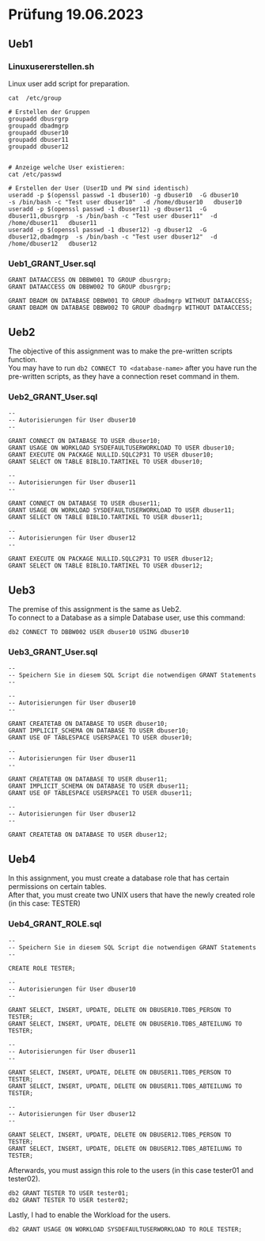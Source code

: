 # Prüfung 19.06.2023

## Ueb1

### Linuxusererstellen.sh
Linux user add script for preparation.  

```
cat  /etc/group

# Erstellen der Gruppen
groupadd dbusrgrp 
groupadd dbadmgrp
groupadd dbuser10
groupadd dbuser11
groupadd dbuser12


# Anzeige welche User existieren:
cat /etc/passwd

# Erstellen der User (UserID und PW sind identisch)
useradd -p $(openssl passwd -1 dbuser10) -g dbuser10  -G dbuser10           -s /bin/bash -c "Test user dbuser10"  -d /home/dbuser10   dbuser10
useradd -p $(openssl passwd -1 dbuser11) -g dbuser11  -G dbuser11,dbusrgrp  -s /bin/bash -c "Test user dbuser11"  -d /home/dbuser11   dbuser11
useradd -p $(openssl passwd -1 dbuser12) -g dbuser12  -G dbuser12,dbadmgrp  -s /bin/bash -c "Test user dbuser12"  -d /home/dbuser12   dbuser12
```

### Ueb1_GRANT_User.sql
```
GRANT DATAACCESS ON DBBW001 TO GROUP dbusrgrp;
GRANT DATAACCESS ON DBBW002 TO GROUP dbusrgrp;

GRANT DBADM ON DATABASE DBBW001 TO GROUP dbadmgrp WITHOUT DATAACCESS;
GRANT DBADM ON DATABASE DBBW002 TO GROUP dbadmgrp WITHOUT DATAACCESS;
```
## Ueb2
The objective of this assignment was to make the pre-written scripts function.  
You may have to run `db2 CONNECT TO <database-name>` after you have run the pre-written scripts, as they have a connection reset command in them.
### Ueb2_GRANT_User.sql
```
--
-- Autorisierungen für User dbuser10
--

GRANT CONNECT ON DATABASE TO USER dbuser10;
GRANT USAGE ON WORKLOAD SYSDEFAULTUSERWORKLOAD TO USER dbuser10;
GRANT EXECUTE ON PACKAGE NULLID.SQLC2P31 TO USER dbuser10;
GRANT SELECT ON TABLE BIBLIO.TARTIKEL TO USER dbuser10;

--
-- Autorisierungen für User dbuser11
--

GRANT CONNECT ON DATABASE TO USER dbuser11;
GRANT USAGE ON WORKLOAD SYSDEFAULTUSERWORKLOAD TO USER dbuser11;
GRANT SELECT ON TABLE BIBLIO.TARTIKEL TO USER dbuser11;

--
-- Autorisierungen für User dbuser12
--

GRANT EXECUTE ON PACKAGE NULLID.SQLC2P31 TO USER dbuser12;
GRANT SELECT ON TABLE BIBLIO.TARTIKEL TO USER dbuser12;
```
## Ueb3
The premise of this assignment is the same as Ueb2.  
To connect to a Database as a simple Database user, use this command: 
```
db2 CONNECT TO DBBW002 USER dbuser10 USING dbuser10
```
### Ueb3_GRANT_User.sql
```
--
-- Speichern Sie in diesem SQL Script die notwendigen GRANT Statements
--

--
-- Autorisierungen für User dbuser10
--

GRANT CREATETAB ON DATABASE TO USER dbuser10;
GRANT IMPLICIT_SCHEMA ON DATABASE TO USER dbuser10;
GRANT USE OF TABLESPACE USERSPACE1 TO USER dbuser10;

--
-- Autorisierungen für User dbuser11
--

GRANT CREATETAB ON DATABASE TO USER dbuser11;
GRANT IMPLICIT_SCHEMA ON DATABASE TO USER dbuser11;
GRANT USE OF TABLESPACE USERSPACE1 TO USER dbuser11;

--
-- Autorisierungen für User dbuser12
--

GRANT CREATETAB ON DATABASE TO USER dbuser12;
``` 

## Ueb4
In this assignment, you must create a database role that has certain permissions on certain tables.  
After that, you must create two UNIX users that have the newly created role (in this case: TESTER)
### Ueb4_GRANT_ROLE.sql
```
--
-- Speichern Sie in diesem SQL Script die notwendigen GRANT Statements
--

CREATE ROLE TESTER;

--
-- Autorisierungen für User dbuser10
--

GRANT SELECT, INSERT, UPDATE, DELETE ON DBUSER10.TDBS_PERSON TO TESTER;
GRANT SELECT, INSERT, UPDATE, DELETE ON DBUSER10.TDBS_ABTEILUNG TO TESTER;

--
-- Autorisierungen für User dbuser11
--

GRANT SELECT, INSERT, UPDATE, DELETE ON DBUSER11.TDBS_PERSON TO TESTER;
GRANT SELECT, INSERT, UPDATE, DELETE ON DBUSER11.TDBS_ABTEILUNG TO TESTER;

--
-- Autorisierungen für User dbuser12
--

GRANT SELECT, INSERT, UPDATE, DELETE ON DBUSER12.TDBS_PERSON TO TESTER;
GRANT SELECT, INSERT, UPDATE, DELETE ON DBUSER12.TDBS_ABTEILUNG TO TESTER;

```

Afterwards, you must assign this role to the users (in this case tester01 and tester02).

```
db2 GRANT TESTER TO USER tester01;
db2 GRANT TESTER TO USER tester02;
```

Lastly, I had to enable the Workload for the users.

```
db2 GRANT USAGE ON WORKLOAD SYSDEFAULTUSERWORKLOAD TO ROLE TESTER;
```
